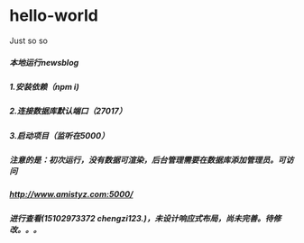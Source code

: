 # hello-world
Just so so
##### 本地运行newsblog

##### 1.安装依赖（npm  i)

##### 2.连接数据库默认端口（27017）

##### 3.启动项目（监听在5000）

##### 注意的是：初次运行，没有数据可渲染，后台管理需要在数据库添加管理员。可访问

##### *http://www.amistyz.com:5000/*

##### 进行查看(15102973372   chengzi123.)，未设计响应式布局，尚未完善。待修改。。。

